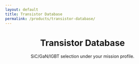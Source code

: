```yaml
---
layout: default
title: Transistor Database
permalink: /products/transistor-database/
---
```


<header class="hero"><div class="bg"></div><div class="container">
  <h1>Transistor Database</h1>
  <p class="lead">SiC/GaN/IGBT selection under your mission profile.</p>
</div></header>
